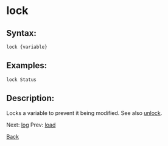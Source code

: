 # lock

## Syntax:
`lock {variable}`

## Examples:
`lock Status`

## Description:
Locks a variable to prevent it being modified. See also [unlock](unlock.md).

Next: [log](log.md)
Prev: [load](load.md)

[Back](../../README.md)

